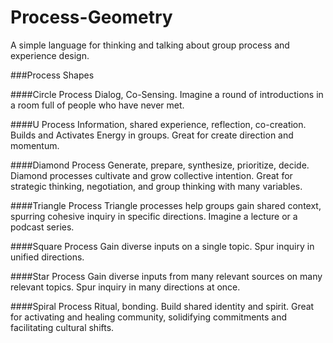 # Process-Geometry
A simple language for thinking and talking about group process and experience design.

###Process Shapes


####Circle Process
Dialog, Co-Sensing. Imagine a round of introductions in a room full of people who have never met.


####U Process
Information, shared experience, reflection, co-creation. Builds and Activates Energy in groups. Great for create direction and momentum.

####Diamond Process
Generate, prepare, synthesize, prioritize, decide. Diamond processes cultivate and grow collective intention. Great for strategic thinking, negotiation, and group thinking with many variables.

####Triangle Process
Triangle processes help groups gain shared context, spurring cohesive inquiry in specific directions. Imagine a lecture or a podcast series.

####Square Process
Gain diverse inputs on a single topic. Spur inquiry in unified directions.

####Star Process
Gain diverse inputs from many relevant sources on many relevant topics. Spur inquiry in many directions at once.

####Spiral Process
Ritual, bonding. Build shared identity and spirit. Great for activating and healing community, solidifying commitments and facilitating cultural shifts.
